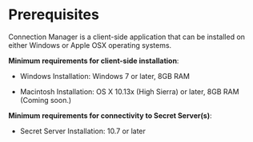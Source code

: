 [title]: #	(Prerequisites)
[tags]: #	(requirements)
[priority]: #	(2)
# Prerequisites

Connection Manager is a client-side application that can be installed on either Windows or Apple OSX operating systems. 

**Minimum requirements for client-side installation**:

- Windows Installation: Windows 7 or later, 8GB RAM

- Macintosh Installation: OS X 10.13x (High Sierra) or later, 8GB RAM (Coming soon.)

**Minimum requirements for connectivity to Secret Server(s)**:

- Secret Server Installation: 10.7 or later

